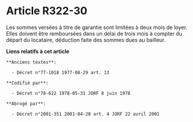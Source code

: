 # Article R322-30

Les sommes versées à titre de garantie sont limitées à deux mois de loyer. Elles doivent être remboursées dans un délai de
trois mois à compter du départ du locataire, déduction faite des sommes dues au bailleur.

**Liens relatifs à cet article**

	**Anciens textes**:

	  - Décret n°77-1018 1977-08-29 art. 13

	**Codifié par**:

	  - Décret n°78-622 1978-05-31 JORF 8 juin 1978

	**Abrogé par**:

	  - Décret n°2001-351 2001-04-20 art. 4 JORF 22 avril 2001
